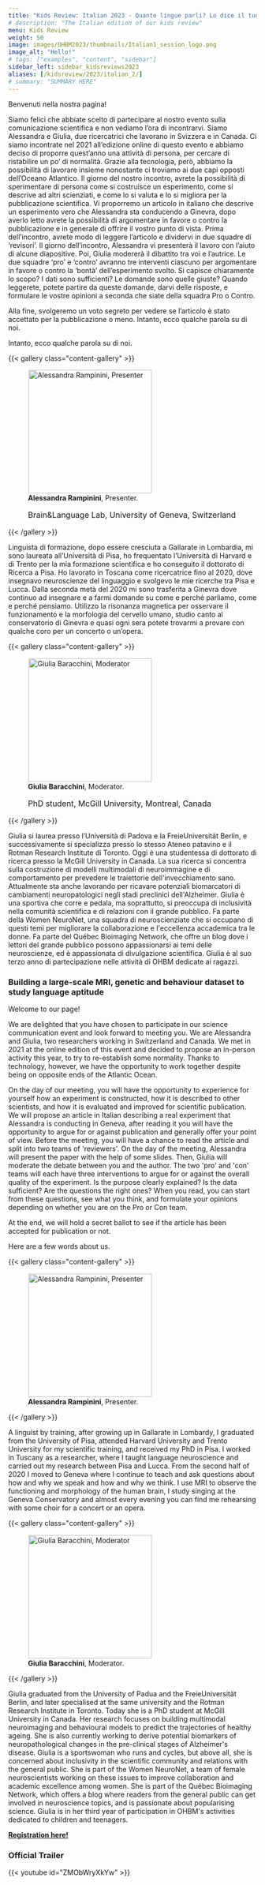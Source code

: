 ```yaml
---
title: "Kids Review: Italian 2023 - Quante lingue parli? Lo dice il tuo cervello!"
# description: "The Italian edition of our kids review"
menu: Kids Review
weight: 50
image: images/OHBM2023/thumbnails/Italian1_session_logo.png
image_alt: "Hello!"
# tags: ["examples", "content", "sidebar"]
sidebar_left: sidebar_kidsreviews2023
aliases: [/kidsreview/2023/italian_2/]
# summary: "SUMMARY HERE"
---
```


Benvenuti nella nostra pagina!  
  
Siamo felici che abbiate scelto di partecipare al nostro evento sulla comunicazione scientifica e non vediamo l’ora di incontrarvi.
Siamo Alessandra e Giulia, due ricercatrici che lavorano in Svizzera e in Canada. Ci siamo incontrate nel 2021 all’edizione online di questo evento e abbiamo deciso di proporre quest’anno una attività di persona, per cercare di ristabilire un po’ di normalità. Grazie alla tecnologia, però, abbiamo la possibilità di lavorare insieme nonostante ci troviamo ai due capi opposti dell’Oceano Atlantico.
Il giorno del nostro incontro, avrete la possibilità di sperimentare di persona come si costruisce un esperimento, come si descrive ad altri scienziati, e come lo si valuta e lo si migliora per la pubblicazione scientifica. Vi proporremo un articolo in italiano che descrive un esperimento vero che Alessandra sta conducendo a Ginevra, dopo averlo letto avrete la possibilità di argomentare in favore o contro la pubblicazione e in generale di offrire il vostro punto di vista. Prima dell’incontro, avrete modo di leggere l’articolo e dividervi in due squadre di ‘revisori’. Il giorno dell’incontro, Alessandra vi presenterà il lavoro con l’aiuto di alcune diapositive. Poi, Giulia modererà il dibattito tra voi e l’autrice. Le due squadre ‘pro’ e ‘contro’ avranno tre interventi ciascuno per argomentare in favore o contro la ‘bontà’ dell’esperimento svolto. Si capisce chiaramente lo scopo? I dati sono sufficienti? Le domande sono quelle giuste? Quando leggerete, potete partire da queste domande, darvi delle risposte, e formulare le vostre opinioni a seconda che siate della squadra Pro o Contro.  
  
Alla fine, svolgeremo un voto segreto per vedere se l’articolo è stato accettato per la pubblicazione o meno.
Intanto, ecco qualche parola su di noi.  

Intanto, ecco qualche parola su di noi.
  
{{< gallery class="content-gallery" >}}
    <figure> 
            <img style="margin: 0.1em 0.1em 0.1em 0.1em" src="/images/OHBM2023/kidsreview_2023/italian_rampinini/Rampinini.jpg" alt="Alessandra Rampinini, Presenter" width="250">
        <figcaption>
            <b>Alessandra Rampinini</b>, Presenter.
            <span style="font-size: 16px">
                <p>Brain&Language Lab, University of Geneva, Switzerland</p>
            </span>
        </figcaption>
    </figure>
{{< /gallery >}}  
  
Linguista di formazione, dopo essere cresciuta a Gallarate in Lombardia, mi sono laureata all’Università di Pisa, ho frequentato l’Università di Harvard e di Trento per la mia formazione scientifica e ho conseguito il dottorato di Ricerca a Pisa. Ho lavorato in Toscana come ricercatrice fino al 2020, dove insegnavo neuroscienze del linguaggio e svolgevo le mie ricerche tra Pisa e Lucca. Dalla seconda metà del 2020 mi sono trasferita a Ginevra dove continuo ad insegnare e a farmi domande su come e perché parliamo, come e perché pensiamo. Utilizzo la risonanza magnetica per osservare il funzionamento e la morfologia del cervello umano, studio canto al conservatorio di Ginevra e quasi ogni sera potete trovarmi a provare con qualche coro per un concerto o un’opera.

{{< gallery class="content-gallery" >}}
    <figure> 
            <img style="margin: 0.1em 0.1em 0.1em 0.1em" src="/images/OHBM2023/kidsreview_2023/italian_rampinini/GB_headshotwider.jpg" alt="Giulia Baracchini, Moderator" width="250">
        <figcaption>
            <b>Giulia Baracchini</b>, Moderator.
            <span style="font-size: 16px">
                <p>PhD student, McGill University, Montreal, Canada</p>
            </span>
        </figcaption>
    </figure>
{{< /gallery >}}  
  
Giulia si laurea presso l’Università di Padova e la FreieUniversität Berlin, e successivamente si specializza presso lo stesso Ateneo patavino e il Rotman Research Institute di Toronto. Oggi è una studentessa di dottorato di ricerca presso la McGill University in Canada. La sua ricerca si concentra sulla costruzione di modelli multimodali di neuroimmagine e di comportamento per prevedere le traiettorie dell'invecchiamento sano. Attualmente sta anche lavorando per ricavare potenziali biomarcatori di cambiamenti neuropatologici negli stadi preclinici dell'Alzheimer. Giulia è una sportiva che corre e pedala, ma soprattutto, si preoccupa di inclusività nella comunità scientifica e di relazioni con il grande pubblico. Fa parte della Women NeuroNet, una squadra di neuroscienziate che si occupano di questi temi per migliorare la collaborazione e l'eccellenza accademica tra le donne. Fa parte del Québec Bioimaging Network, che offre un blog dove i lettori del grande pubblico possono appassionarsi ai temi delle neuroscienze, ed è appassionata di divulgazione scientifica. Giulia è al suo terzo anno di partecipazione nelle attività di OHBM dedicate ai ragazzi.
 
### Building a large-scale MRI, genetic and behaviour dataset to study language aptitude

Welcome to our page!  
  
We are delighted that you have chosen to participate in our science communication event and look forward to meeting you.
We are Alessandra and Giulia, two researchers working in Switzerland and Canada. We met in 2021 at the online edition of this event and decided to propose an in-person activity this year, to try to re-establish some normality. Thanks to technology, however, we have the opportunity to work together despite being on opposite ends of the Atlantic Ocean.  
  
On the day of our meeting, you will have the opportunity to experience for yourself how an experiment is constructed, how it is described to other scientists, and how it is evaluated and improved for scientific publication. We will propose an article in Italian describing a real experiment that Alessandra is conducting in Geneva, after reading it you will have the opportunity to argue for or against publication and generally offer your point of view. Before the meeting, you will have a chance to read the article and split into two teams of 'reviewers'. On the day of the meeting, Alessandra will present the paper with the help of some slides. Then, Giulia will moderate the debate between you and the author. The two 'pro' and 'con' teams will each have three interventions to argue for or against the overall quality of the experiment. Is the purpose clearly explained? Is the data sufficient? Are the questions the right ones? When you read, you can start from these questions, see what you think, and formulate your opinions depending on whether you are on the Pro or Con team.  
  
At the end, we will hold a secret ballot to see if the article has been accepted for publication or not.   
  
Here are a few words about us.  

{{< gallery class="content-gallery" >}}
    <figure> 
            <img style="margin: 0.1em 0.1em 0.1em 0.1em" src="/images/OHBM2023/kidsreview_2023/italian_rampinini/Rampinini.jpg" alt="Alessandra Rampinini, Presenter" width="250">
            <!-- <img style="margin: 0.1em 0.1em 0.1em 0.1em" src="/images/OHBM2023/kidsreview_2023/korean/Yoo.jpg" alt="Dr. Kwangsun Ray Yoo, Moderator" width="250"> -->
        <figcaption>
            <b>Alessandra Rampinini</b>, Presenter.
            <!-- and <b>Dr. Kwangsun Ray Yoo</b><sup>2</sup> and <b>Dr. Younghye Judy Kwon</b><sup>3</sup> as Moderators. -->
            <!-- <p><sup>1</sup> </p> -->
            <!-- <sup>2</sup>Yale University (Associate Research Scientist); <sup>3</sup>Northwestern University Feinberg School of Medicine (Post-Doctoral Fellow). -->
        </figcaption>
    </figure>
{{< /gallery >}}  
  
A linguist by training, after growing up in Gallarate in Lombardy, I graduated from the University of Pisa, attended Harvard University and Trento University for my scientific training, and received my PhD in Pisa. I worked in Tuscany as a researcher, where I taught language neuroscience and carried out my research between Pisa and Lucca. From the second half of 2020 I moved to Geneva where I continue to teach and ask questions about how and why we speak and how and why we think. I use MRI to observe the functioning and morphology of the human brain, I study singing at the Geneva Conservatory and almost every evening you can find me rehearsing with some choir for a concert or an opera. 

{{< gallery class="content-gallery" >}}
    <figure> 
            <img style="margin: 0.1em 0.1em 0.1em 0.1em" src="/images/OHBM2023/kidsreview_2023/italian_rampinini/GB_headshotwider.jpg" alt="Giulia Baracchini, Moderator" width="250">
            <!-- <img style="margin: 0.1em 0.1em 0.1em 0.1em" src="/images/OHBM2023/kidsreview_2023/korean/Yoo.jpg" alt="Dr. Kwangsun Ray Yoo, Moderator" width="250"> -->
        <figcaption>
            <b>Giulia Baracchini</b>, Moderator.
            <!-- and <b>Dr. Kwangsun Ray Yoo</b><sup>2</sup> and <b>Dr. Younghye Judy Kwon</b><sup>3</sup> as Moderators. -->
            <!-- <p><sup>1</sup> </p> -->
            <!-- <sup>2</sup>Yale University (Associate Research Scientist); <sup>3</sup>Northwestern University Feinberg School of Medicine (Post-Doctoral Fellow). -->
        </figcaption>
    </figure>
{{< /gallery >}}  
  
Giulia graduated from the University of Padua and the FreieUniversität Berlin, and later specialised at the same university and the Rotman Research Institute in Toronto. Today she is a PhD student at McGill University in Canada. Her research focuses on building multimodal neuroimaging and behavioural models to predict the trajectories of healthy ageing. She is also currently working to derive potential biomarkers of neuropathological changes in the pre-clinical stages of Alzheimer's disease. Giulia is a sportswoman who runs and cycles, but above all, she is concerned about inclusivity in the scientific community and relations with the general public. She is part of the Women NeuroNet, a team of female neuroscientists working on these issues to improve collaboration and academic excellence among women. She is part of the Québec Bioimaging Network, which offers a blog where readers from the general public can get involved in neuroscience topics, and is passionate about popularising science. Giulia is in her third year of participation in OHBM's activities dedicated to children and teenagers.

**[Registration here!](https://docs.google.com/forms/d/e/1FAIpQLScOv-VwgiVH41WiIxbjKXya7iUdDIPQ1ZDDMcp8hkkjeI5xnQ/viewform?usp=sf_link)**

### Official Trailer

{{< youtube id="ZMObWryXkYw" >}}
